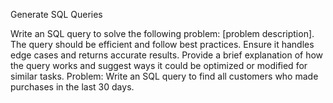 Generate SQL Queries


Write an SQL query to solve the following problem: [problem description]. The query should be efficient and follow best practices. Ensure it handles edge cases and returns accurate results. Provide a brief explanation of how the query works and suggest ways it could be optimized or modified for similar tasks.
Problem: Write an SQL query to find all customers who made purchases in the last 30 days.